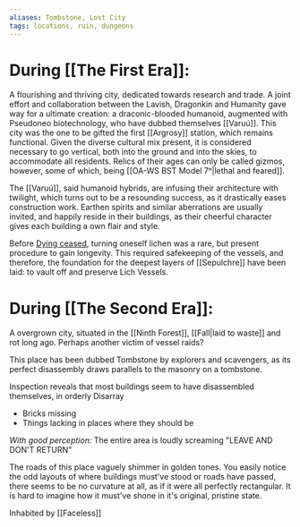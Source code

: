 ```yaml
---
aliases: Tombstone, Lost City
tags: locations, ruin, dungeons
---
```

# During [[The First Era]]:
A flourishing and thriving city, dedicated towards research and trade. 
A joint effort and collaboration between the Lavish, Dragonkin and Humanity gave way for a ultimate creation: a draconic-blooded humanoid, augmented with Pseudoneo biotechnology, who have dubbed themselves [[Varuú]].
This city was the one to be gifted the first [[Argrosy]] station, which remains functional. 
Given the diverse cultural mix present, it is considered necessary to go vertical, both into the ground and into the skies, to accommodate all residents.
Relics of their ages can only be called gizmos, however, some of which, being [[OA-WS BST Model 7ⁿ|lethal and feared]]. 

The [[Varuú]], said humanoid hybrids, are infusing their architecture with twilight, which turns out to be a resounding success, as it drastically eases construction work. Earthen spirits and similar aberrations are usually invited, and happily reside in their buildings, as their cheerful character gives each building a own flair and style.

Before [Dying ceased](how%20Dying%20ceased), turning oneself lichen was a rare, but present procedure to gain longevity. This required safekeeping of the vessels, and therefore, the foundation for the deepest layers of [[Sepulchre]] have been laid: to vault off and preserve Lich Vessels. 
# During [[The Second Era]]:
A overgrown city, situated in the [[Ninth Forest]], [[Fall|laid to waste]] and rot long ago. Perhaps another victim of vessel raids?

This place has been dubbed Tombstone by explorers and scavengers, as its perfect disassembly draws parallels to the masonry on a tombstone. 

Inspection reveals that most buildings seem to have disassembled themselves, in orderly Disarray 
-   Bricks missing
-   Things lacking in places where they should be

*With good perception:* The entire area is loudly screaming "LEAVE AND DON'T RETURN"

The roads of this place vaguely shimmer in golden tones.
You easily notice the odd layouts of where buildings must've stood or roads have passed, there seems to be no curvature at all, as if it were all perfectly rectangular. 
It is hard to imagine how it must've shone in it's original, pristine state. 

Inhabited by [[Faceless]]

 
